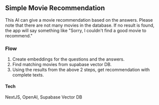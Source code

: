 ## Simple Movie Recommendation
This AI can give a movie recommendation based on the answers.
Please note that there are not many movies in the database.
If no result is found, the app will say something like "Sorry, I couldn't find a good movie to recommend."

### Flow
1. Create embeddings for the questions and the answers.
2. Find matching movies from supabase vector DB.
3. Using the results from the above 2 steps, get recommendation with complete texts.

#### Tech
NextJS, OpenAI, Supabase Vector DB
